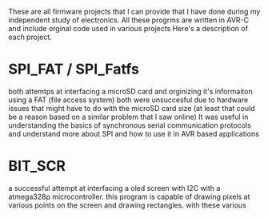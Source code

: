 These are all firmware projects that I can provide that I have done during my independent study of electronics. All these progrms are written in AVR-C and include orginal code used in various projects
Here's a description of each project.

# SPI_FAT / SPI_Fatfs

both attemtps at interfacing a microSD card and orginizing it's informaiton using a FAT (file access system) both were unsuccesful due to hardware issues that might have to do with the microSD card size (at least that could be a reason based on a similar problem that I saw online) It was useful in understanding the basics of synchronous serial communication protocols and understand more about SPI and how to use it in AVR based applications

# BIT_SCR

a successful attempt at interfacing a oled screen with I2C with a atmega328p microcontroller. this program is capable of drawing pixels at various points on the screen and drawing rectangles. with these various  



